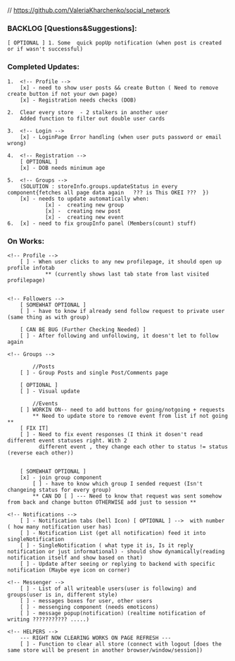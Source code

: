 // https://github.com/ValeriaKharchenko/social_network


### BACKLOG [Questions&Suggestions]:
    [ OPTIONAL ] 1. Some  quick popUp notification (when post is created or if wasn't successful)

### Completed Updates:
    1.  <!-- Profile -->
        [x] - need to show user posts && create Button ( Need to remove create button if not your own page)
        [x] - Registration needs checks (DOB)

    2.  Clear every store  - 2 stalkers in another user
        Added function to filter out double user cards 

    3.  <!-- Login -->
        [x] - LoginPage Error handling (when user puts password or email wrong)

    4.  <!-- Registration -->
        [ OPTIONAL ]
        [x] - DOB needs minimum age

    5.  <!-- Groups -->
        (SOLUTION : storeInfo.groups.updateStatus in every component{fetches all page data again   ??? is This OKEI ???  })
        [x] - needs to update automatically when: 
                [x] -  creating new group
                [x] -  creating new post
                [x] -  creating new event
    6.  [x] - need to fix groupInfo panel (Members(count) stuff)

### On Works: 
    <!-- Profile -->
        [ ] - When user clicks to any new profilepage, it should open up profile infotab 
                ** (currently shows last tab state from last visited profilepage)


    <!-- Followers -->
        [ SOMEWHAT OPTIONAL ]
        [ ] - have to know if already send follow request to private user (same thing as with group)

        [ CAN BE BUG (Further Checking Needed) ]
        [ ] - After following and unfollowing, it doesn't let to follow again

    <!-- Groups -->

            //Posts
        [ ] - Group Posts and single Post/Comments page
        
        [ OPTIONAL ]
        [ ] - Visual update

            //Events
        [ ] WORKIN ON-- need to add buttons for going/notgoing + requests
            ** Need to update store to remove event from list if not going **
        [ FIX IT]
        [ ] - Need to fix event responses (I think it dosen't read different event statuses right. With 2 
              different event , they change each other to status != status (reverse each other))


        [ SOMEWHAT OPTIONAL ]
        [x] - join group component 
            [ ] - have to know which group I sended request (Isn't changeing status for every group)
            ** CAN DO [ ] --- Need to know that request was sent somehow from back and change button OTHERWISE add just to session **

    <!-- Notifications -->
        [ ] - Notification tabs (bell Icon) [ OPTIONAL ] -->  with number ( how many notification user has)
        [ ] - Notification List (get all notification) feed it into singleNotification
        [ ] - SingleNotification ( what type it is, Is it reply notification or just informational) - should show dynamically(reading notification itself and show based on that)
        [ ] - Update after seeing or replying to backend with specific notification (Maybe eye icon on corner)

    <!-- Messenger -->
        [ ] - List of all writeable users(user is following) and groups(user is in, different style)
        [ ] - messages boxes for user, other users
        [ ] - messenging component (needs emoticons)
        [ ] - message popup(notification) (realtime notification of writing ??????????? .....)

    <!-- HELPERS -->
        --- RIGHT NOW CLEARING WORKS ON PAGE REFRESH ---
        [ ] - Function to clear all store (connect with logout [does the same store will be present in another browser/window/session])
















<!-- 
This project was bootstrapped with [Create React App](https://github.com/facebook/create-react-app).

## Available Scripts

In the project directory, you can run:

### `npm start`

Runs the app in the development mode.\
Open [http://localhost:3000](http://localhost:3000) to view it in the browser.

The page will reload if you make edits.\
You will also see any lint errors in the console.

### `npm test`

Launches the test runner in the interactive watch mode.\
See the section about [running tests](https://facebook.github.io/create-react-app/docs/running-tests) for more information.

### `npm run build`

Builds the app for production to the `build` folder.\
It correctly bundles React in production mode and optimizes the build for the best performance.

The build is minified and the filenames include the hashes.\
Your app is ready to be deployed!

See the section about [deployment](https://facebook.github.io/create-react-app/docs/deployment) for more information.

### `npm run eject`

**Note: this is a one-way operation. Once you `eject`, you can’t go back!**

If you aren’t satisfied with the build tool and configuration choices, you can `eject` at any time. This command will remove the single build dependency from your project.

Instead, it will copy all the configuration files and the transitive dependencies (webpack, Babel, ESLint, etc) right into your project so you have full control over them. All of the commands except `eject` will still work, but they will point to the copied scripts so you can tweak them. At this point you’re on your own.

You don’t have to ever use `eject`. The curated feature set is suitable for small and middle deployments, and you shouldn’t feel obligated to use this feature. However we understand that this tool wouldn’t be useful if you couldn’t customize it when you are ready for it.

## Learn More

You can learn more in the [Create React App documentation](https://facebook.github.io/create-react-app/docs/getting-started).

To learn React, check out the [React documentation](https://reactjs.org/). -->

